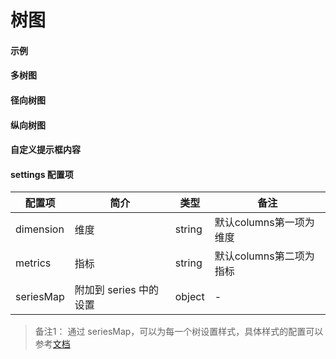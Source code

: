 # 树图

#### 示例

<vuep template="#simple-tree"></vuep>

<script v-pre type="text/x-template" id="simple-tree">
<template>
  <ve-tree :data="chartData"></ve-tree>
</template>

<script>
  const treeData = {
    name: 'f',
    value: 1,
    link: 'https://ele.me',
    children: [
      {
        name: 'a',
        value: 1,
        link: 'https://ele.me',
        children: [
          {
            name: 'a-a',
            link: 'https://ele.me',
            value: 2
          },
          {
            name: 'a-b',
            link: 'https://ele.me',
            value: 2
          }
        ]
      },
      {
        name: 'b',
        value: 1,
        link: 'https://ele.me',
        children: [
          {
            name: 'b-a',
            link: 'https://ele.me',
            value: 2
          },
          {
            name: 'b-b',
            link: 'https://ele.me',
            value: 2
          }
        ]
      },
      {
        name: 'c',
        value: 3,
        link: 'https://ele.me',
        children: [
          {
            name: 'c-a',
            link: 'https://ele.me',
            value: 4
          },
          {
            name: 'c-b',
            link: 'https://ele.me',
            value: 2
          }
        ]
      },
      {
        name: 'd',
        value: 3,
        link: 'https://ele.me',
        children: [
          {
            name: 'd-a',
            link: 'https://ele.me',
            value: 4
          },
          {
            name: 'd-b',
            link: 'https://ele.me',
            value: 2
          }
        ]
      }
    ]
  }
  export default {
    data () {
      return {
        chartData: {
          columns: ['name', 'value'],
          rows: [
            {
              name: 'tree1',
              value: [treeData]
            }
          ]
        }
      }
    }
  }
</script>
</script>

#### 多树图

<vuep template="#more-tree"></vuep>

<script v-pre type="text/x-template" id="more-tree">
<template>
  <ve-tree :data="chartData" :settings="chartSettings"></ve-tree>
</template>

<script>
  const treeData = {
    name: 'f',
    value: 1,
    link: 'https://ele.me',
    children: [
      {
        name: 'a',
        value: 1,
        link: 'https://ele.me',
        children: [
          {
            name: 'a-a',
            link: 'https://ele.me',
            value: 2
          },
          {
            name: 'a-b',
            link: 'https://ele.me',
            value: 2
          }
        ]
      },
      {
        name: 'b',
        value: 1,
        link: 'https://ele.me',
        children: [
          {
            name: 'b-a',
            link: 'https://ele.me',
            value: 2
          },
          {
            name: 'b-b',
            link: 'https://ele.me',
            value: 2
          }
        ]
      },
      {
        name: 'c',
        value: 3,
        link: 'https://ele.me',
        children: [
          {
            name: 'c-a',
            link: 'https://ele.me',
            value: 4
          },
          {
            name: 'c-b',
            link: 'https://ele.me',
            value: 2
          }
        ]
      },
      {
        name: 'd',
        value: 3,
        link: 'https://ele.me',
        children: [
          {
            name: 'd-a',
            link: 'https://ele.me',
            value: 4
          },
          {
            name: 'd-b',
            link: 'https://ele.me',
            value: 2
          }
        ]
      }
    ]
  }
  export default {
    data () {
      this.chartSettings = {
        seriesMap: {
          tree1: {
            top: '5%',
            left: '7%',
            bottom: '2%',
            right: '60%'
          },
          tree2: {
            top: '20%',
            left: '60%',
            bottom: '22%',
            right: '18%'
          }
        }
      }
      return {
        chartData: {
          columns: ['name', 'value'],
          rows: [
            {
              name: 'tree1',
              value: [treeData]
            },
            {
              name: 'tree2',
              value: [treeData]
            }
          ]
        }
      }
    }
  }
</script>
</script>

#### 径向树图

<vuep template="#radial-tree"></vuep>

<script v-pre type="text/x-template" id="radial-tree">
<template>
  <ve-tree :data="chartData" :settings="chartSettings"></ve-tree>
</template>

<script>
  const treeData = {
    name: 'f',
    value: 1,
    link: 'https://ele.me',
    children: [
      {
        name: 'a',
        value: 1,
        link: 'https://ele.me',
        children: [
          {
            name: 'a-a',
            link: 'https://ele.me',
            value: 2
          },
          {
            name: 'a-b',
            link: 'https://ele.me',
            value: 2
          }
        ]
      },
      {
        name: 'b',
        value: 1,
        link: 'https://ele.me',
        children: [
          {
            name: 'b-a',
            link: 'https://ele.me',
            value: 2
          },
          {
            name: 'b-b',
            link: 'https://ele.me',
            value: 2
          }
        ]
      },
      {
        name: 'c',
        value: 3,
        link: 'https://ele.me',
        children: [
          {
            name: 'c-a',
            link: 'https://ele.me',
            value: 4
          },
          {
            name: 'c-b',
            link: 'https://ele.me',
            value: 2
          }
        ]
      },
      {
        name: 'd',
        value: 3,
        link: 'https://ele.me',
        children: [
          {
            name: 'd-a',
            link: 'https://ele.me',
            value: 4
          },
          {
            name: 'd-b',
            link: 'https://ele.me',
            value: 2
          }
        ]
      }
    ]
  }
  export default {
    data () {
      this.chartSettings = {
        seriesMap: {
          tree1: {
            layout: 'radial'
          }
        }
      }
      return {
        chartData: {
          columns: ['name', 'value'],
          rows: [
            {
              name: 'tree1',
              value: [treeData]
            }
          ]
        }
      }
    }
  }
</script>
</script>

#### 纵向树图

<vuep template="#vertical-tree"></vuep>

<script v-pre type="text/x-template" id="vertical-tree">
<template>
  <ve-tree :data="chartData" :settings="chartSettings"></ve-tree>
</template>

<script>
  const treeData = {
    name: 'f',
    value: 1,
    link: 'https://ele.me',
    children: [
      {
        name: 'a',
        value: 1,
        link: 'https://ele.me',
        children: [
          {
            name: 'a-a',
            link: 'https://ele.me',
            value: 2
          },
          {
            name: 'a-b',
            link: 'https://ele.me',
            value: 2
          }
        ]
      },
      {
        name: 'b',
        value: 1,
        link: 'https://ele.me',
        children: [
          {
            name: 'b-a',
            link: 'https://ele.me',
            value: 2
          },
          {
            name: 'b-b',
            link: 'https://ele.me',
            value: 2
          }
        ]
      },
      {
        name: 'c',
        value: 3,
        link: 'https://ele.me',
        children: [
          {
            name: 'c-a',
            link: 'https://ele.me',
            value: 4
          },
          {
            name: 'c-b',
            link: 'https://ele.me',
            value: 2
          }
        ]
      },
      {
        name: 'd',
        value: 3,
        link: 'https://ele.me',
        children: [
          {
            name: 'd-a',
            link: 'https://ele.me',
            value: 4
          },
          {
            name: 'd-b',
            link: 'https://ele.me',
            value: 2
          }
        ]
      }
    ]
  }
  export default {
    data () {
      this.chartSettings = {
        seriesMap: {
          tree1: {
            orient: 'vertical'
          }
        }
      }
      return {
        chartData: {
          columns: ['name', 'value'],
          rows: [
            {
              name: 'tree1',
              value: [treeData]
            }
          ]
        }
      }
    }
  }
</script>
</script>

#### 自定义提示框内容

<vuep template="#custom-tooltip-tree"></vuep>

<script v-pre type="text/x-template" id="custom-tooltip-tree">
<template>
  <ve-tree :data="chartData" :extend="chartExtend" :tooltip-formatter="tooltipFormatter" :settings="chartSettings"></ve-tree>
</template>

<script>
  const treeData = {
    name: 'f',
    value: 1,
    link: 'https://ele.me',
    children: [
      {
        name: 'a',
        value: 1,
        link: 'https://ele.me',
        children: [
          {
            name: 'a-a',
            link: 'https://ele.me',
            value: 2
          },
          {
            name: 'a-b',
            link: 'https://ele.me',
            value: 2
          }
        ]
      },
      {
        name: 'b',
        value: 1,
        link: 'https://ele.me',
        children: [
          {
            name: 'b-a',
            link: 'https://ele.me',
            value: 2
          },
          {
            name: 'b-b',
            link: 'https://ele.me',
            value: 2
          }
        ]
      },
      {
        name: 'c',
        value: 3,
        link: 'https://ele.me',
        children: [
          {
            name: 'c-a',
            link: 'https://ele.me',
            value: 4
          },
          {
            name: 'c-b',
            link: 'https://ele.me',
            value: 2
          }
        ]
      },
      {
        name: 'd',
        value: 3,
        link: 'https://ele.me',
        children: [
          {
            name: 'd-a',
            link: 'https://ele.me',
            value: 4
          },
          {
            name: 'd-b',
            link: 'https://ele.me',
            value: 2
          }
        ]
      }
    ]
  }
  export default {
    data () {
      this.chartSettings = {}
      this.chartExtend = {
        tooltip: {
          alwaysShowContent: true
        }
      }
      return {
        chartData: {
          columns: ['name', 'value'],
          rows: [
            {
              name: 'tree1',
              value: [treeData]
            }
          ]
        }
      }
    },
    methods: {
      tooltipFormatter (v) {
        return [
          `${v.seriesName}: ${v.data.value}`,
          `<a target="_blank" href="${v.data.link}">${v.data.link}</a>`
        ].join('<br>')
      }
    }
  }
</script>
</script>

#### settings 配置项

| 配置项 | 简介 | 类型 | 备注 |
| --- | --- | --- | --- |
| dimension | 维度 | string | 默认columns第一项为维度 |
| metrics | 指标 | string | 默认columns第二项为指标 |
| seriesMap | 附加到 series 中的设置 | object | - |

> 备注1： 通过 seriesMap，可以为每一个树设置样式，具体样式的配置可以参考[文档](http://echarts.baidu.com/option.html#series-tree)
